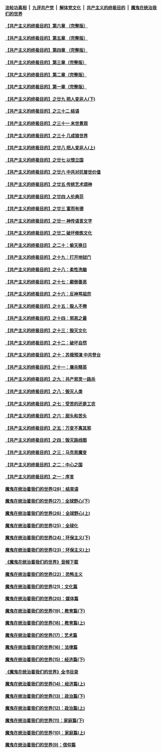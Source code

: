 

####  [法轮功真相](../../../../basic/blob/master/README.md?t=05261831) &nbsp;|&nbsp; [九评共产党](../../../../9ping.md/blob/master/README.md?t=05261831) &nbsp;|&nbsp; [解体党文化](../../../../jtdwh.md/blob/master/README.md?t=05261831)  &nbsp;|&nbsp; [共产主义的终极目的](../../../../gczydzjmd.md/blob/master/README.md?t=05261831) &nbsp;|&nbsp; [魔鬼在统治我们的世界](../../../../mgztzwmdsj.md/blob/master/README.md?t=05261831) 

#### [【共产主义的终极目的】第六章 （完整版）](../pages/nsc422/n11428913.md?t=05261831) 

#### [【共产主义的终极目的】第五章 （完整版）](../pages/nsc422/n11428912.md?t=05261831) 

#### [【共产主义的终极目的】第四章 （完整版）](../pages/nsc422/n11428907.md?t=05261831) 

#### [【共产主义的终极目的】第三章（完整版）](../pages/nsc422/n11428848.md?t=05261831) 

#### [【共产主义的终极目的】第二章（完整版）](../pages/nsc422/n11428831.md?t=05261831) 

#### [【共产主义的终极目的】第一章（完整版）](../pages/nsc422/n11417651.md?t=05261831) 

#### [【共产主义的终极目的】之廿九 把人变非人(下)](../pages/nsc422/n11344140.md?t=05261831) 

#### [【共产主义的终极目的】之三十二 结语](../pages/nsc422/n11360535.md?t=05261831) 

#### [【共产主义的终极目的】之三十一 末世景观](../pages/nsc422/n11351129.md?t=05261831) 

#### [【共产主义的终极目的】之三十 几成狼世界](../pages/nsc422/n11348280.md?t=05261831) 

#### [【共产主义的终极目的】之廿八 把人变非人(上)](../pages/nsc422/n11340492.md?t=05261831) 

#### [【共产主义的终极目的】之廿七 以恨立国](../pages/nsc422/n11336944.md?t=05261831) 

#### [【共产主义的终极目的】之廿六 中共对抗普世价值](../pages/nsc422/n11324785.md?t=05261831) 

#### [【共产主义的终极目的】之廿五 传统艺术颂神](../pages/nsc422/n11296396.md?t=05261831) 

#### [【共产主义的终极目的】之廿四 人伦典范](../pages/nsc422/n11296397.md?t=05261831) 

#### [【共产主义的终极目的】之廿三 富而有德](../pages/nsc422/n11283598.md?t=05261831) 

#### [【共产主义的终极目的】之廿一 神传语言文字](../pages/nsc422/n11263265.md?t=05261831) 

#### [【共产主义的终极目的】之廿二 破坏修炼文化](../pages/nsc422/n11245728.md?t=05261831) 

#### [【共产主义的终极目的】之二十：偷天换日](../pages/nsc422/n11238846.md?t=05261831) 

#### [【共产主义的终极目的】之十九：打开地狱门](../pages/nsc422/n11206376.md?t=05261831) 

#### [【共产主义的终极目的】之十八：柔性洗脑](../pages/nsc422/n11199994.md?t=05261831) 

#### [【共产主义的终极目的】之十七：颠倒善恶](../pages/nsc422/n11179782.md?t=05261831) 

#### [【共产主义的终极目的】之十六：反神骂祖宗](../pages/nsc422/n11166798.md?t=05261831) 

#### [【共产主义的终极目的】之十五：毁人不倦](../pages/nsc422/n11166792.md?t=05261831) 

#### [【共产主义的终极目的】之十四：邪恶之最](../pages/nsc422/n11150249.md?t=05261831) 

#### [【共产主义的终极目的】之十三：毁灭文化](../pages/nsc422/n11135227.md?t=05261831) 

#### [【共产主义的终极目的】之十二：破坏自然](../pages/nsc422/n11135214.md?t=05261831) 

#### [【共产主义的终极目的】之十：苏俄预演 中共登台](../pages/nsc422/n11118424.md?t=05261831) 

#### [【共产主义的终极目的】之十一：屠杀精英](../pages/nsc422/n11118442.md?t=05261831) 

#### [【共产主义的终极目的】之九：共产邪灵一路杀](../pages/nsc422/n11114139.md?t=05261831) 

#### [【共产主义的终极目的】之八：毁灭人类](../pages/nsc422/n11108503.md?t=05261831) 

#### [【共产主义的终极目的】之七：受苦的还是工农](../pages/nsc422/n11101809.md?t=05261831) 

#### [【共产主义的终极目的】之六：甜头和苦头](../pages/nsc422/n11096971.md?t=05261831) 

#### [【共产主义的终极目的】之五：万变不离其邪](../pages/nsc422/n11091285.md?t=05261831) 

#### [【共产主义的终极目的】之四：毁灭路线图](../pages/nsc422/n11086284.md?t=05261831) 

#### [【共产主义的终极目的】之三：马克思魔变](../pages/nsc422/n11061941.md?t=05261831) 

#### [【共产主义的终极目的】之二：中心之国](../pages/nsc422/n11047728.md?t=05261831) 

#### [【共产主义的终极目的】之一：序言](../pages/nsc422/n11086077.md?t=05261831) 

#### [魔鬼在统治着我们的世界(28)：结束语](../pages/nsc422/n10936246.md?t=05261831) 

#### [魔鬼在统治着我们的世界(27)：全球野心(下)](../pages/nsc422/n10928319.md?t=05261831) 

#### [魔鬼在统治着我们的世界(26)：全球野心(上)](../pages/nsc422/n10900318.md?t=05261831) 

#### [魔鬼在统治着我们的世界(25)：全球化](../pages/nsc422/n10788205.md?t=05261831) 

#### [魔鬼在统治着我们的世界(24)：环保主义(下)](../pages/nsc422/n10695307.md?t=05261831) 

#### [魔鬼在统治着我们的世界(23)：环保主义(上)](../pages/nsc422/n10688613.md?t=05261831) 

#### [《魔鬼在统治着我们的世界》音频下载](../pages/nsc422/n10635553.md?t=05261831) 

#### [魔鬼在统治着我们的世界(22)：恐怖主义](../pages/nsc422/n10614727.md?t=05261831) 

#### [魔鬼在统治着我们的世界(21)：文化篇](../pages/nsc422/n10597706.md?t=05261831) 

#### [魔鬼在统治着我们的世界(20)：媒体篇](../pages/nsc422/n10586579.md?t=05261831) 

#### [魔鬼在统治着我们的世界(19)：教育篇(下)](../pages/nsc422/n10564808.md?t=05261831) 

#### [魔鬼在统治着我们的世界(18)：教育篇(上)](../pages/nsc422/n10526970.md?t=05261831) 

#### [魔鬼在统治着我们的世界(17)：艺术篇](../pages/nsc422/n10499093.md?t=05261831) 

#### [魔鬼在统治着我们的世界(16)：法律篇](../pages/nsc422/n10485969.md?t=05261831) 

#### [魔鬼在统治着我们的世界(15)：经济篇(下)](../pages/nsc422/n10469975.md?t=05261831) 

#### [《魔鬼在统治着我们的世界》全书目录](../pages/nsc422/n10464261.md?t=05261831) 

#### [魔鬼在统治着我们的世界(14)：经济篇(上)](../pages/nsc422/n10457370.md?t=05261831) 

#### [魔鬼在统治着我们的世界(13)：政治篇(下)](../pages/nsc422/n10448270.md?t=05261831) 

#### [魔鬼在统治着我们的世界(12)：政治篇(上)](../pages/nsc422/n10444576.md?t=05261831) 

#### [魔鬼在统治着我们的世界(11)：家庭篇(下)](../pages/nsc422/n10440961.md?t=05261831) 

#### [魔鬼在统治着我们的世界(10)：家庭篇(上)](../pages/nsc422/n10435448.md?t=05261831) 

#### [魔鬼在统治着我们的世界(9)：信仰篇](../pages/nsc422/n10432159.md?t=05261831) 

